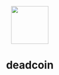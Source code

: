 <p align="center">
  <img src="https://user-images.githubusercontent.com/11808903/38162994-88116f50-34ec-11e8-8832-0e9d5538780f.jpg" width="100"/>
</p>

<h1 align="center">deadcoin</h1>
